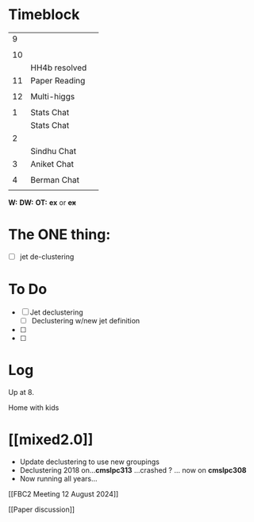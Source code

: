 # Timeblock

|     |               |     |
| --- | ------------- | --- |
| 9   |               |     |
|     |               |     |
| 10  |               |     |
|     | HH4b resolved |     |
| 11  | Paper Reading |     |
|     |               |     |
| 12  | Multi-higgs   |     |
|     |               |     |
| 1   | Stats Chat    |     |
|     | Stats Chat    |     |
| 2   |               |     |
|     | Sindhu Chat   |     |
| 3   | Aniket Chat   |     |
|     |               |     |
| 4   | Berman Chat   |     |
|     |               |     |

**W:**
**DW:**
**OT:**
**ex** or **~~ex~~**

# The ONE thing: 
- [ ] jet de-clustering


# To Do
- [ ] Jet declustering
	- [ ] Declustering w/new jet definition
- [ ] 
- [ ] 


# Log

Up at 8. 

Home with kids

# [[mixed2.0]]
- Update declustering to use new groupings
- Declustering  2018 on...**cmslpc313** ...crashed ? ... now on **cmslpc308**
- Now running all years...

[[FBC2 Meeting 12 August 2024]]

[[Paper discussion]]

